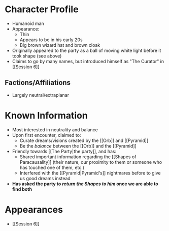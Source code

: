# Character Profile
- Humanoid man
- Appearance:
	- Thin
	- Appears to be in his early 20s
	- Big brown wizard hat and brown cloak
- Originally appeared to the party as a ball of moving white light before it took shape (see above)
- Claims to go by many names, but introduced himself as "The Curator" in [[Session 6]]

## Factions/Affiliations
- Largely neutral/extraplanar

# Known Information
- Most interested in neutrality and balance
- Upon first encounter, claimed to:
	- Curate dreams/visions created by the [[Orb]] and [[Pyramid]]
	- Be the *balance* between the [[Orb]] and the [[Pyramid]]
- Friendly towards [[The Party|the party]], and has:
	- Shared important information regarding the [[Shapes of Paracausality]] (their nature, our proximity to them or someone who has touched one of them, etc.)
	- Interfered with the [[Pyramid|Pyramid's]] nightmares before to give us good dreams instead
- **Has asked the party to *return the Shapes to him* once we are able to find both**

# Appearances
- [[Session 6]]